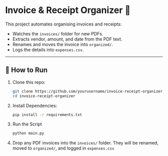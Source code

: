 # Invoice & Receipt Organizer 🧾

This project automates organising invoices and receipts:
- Watches the `invoices/` folder for new PDFs.
- Extracts vendor, amount, and date from the PDF text.
- Renames and moves the invoice into `organized/`.
- Logs the details into `expenses.csv`.

---

## 🚀 How to Run
1. Clone this repo:
   ```bash
   git clone https://github.com/yourusername/invoice-receipt-organizer.git
   cd invoice-receipt-organizer
   
2. Install Dependencies:
   ```bash
   pip install -r requirements.txt
   
3. Run the Script
   ```bash
   python main.py
   
4. Drop any PDF invoices into the `invoices/` folder.
They will be renamed, moved to `organized/`, and logged in `expenses.csv`

